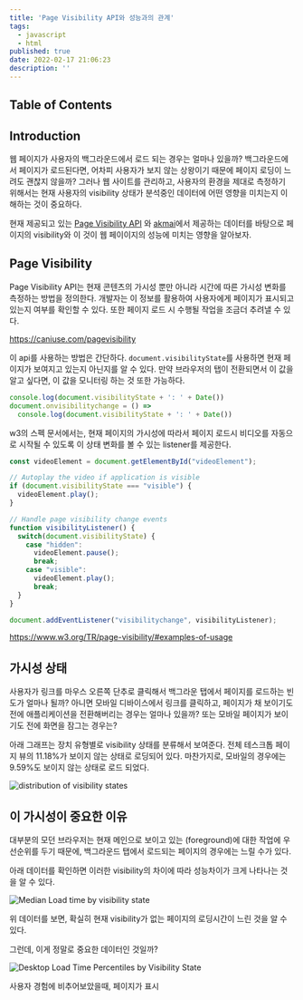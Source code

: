 ```yaml
---
title: 'Page Visibility API와 성능과의 관계'
tags:
  - javascript  
  - html
published: true
date: 2022-02-17 21:06:23
description: ''
---
```


## Table of Contents

## Introduction

웹 페이지가 사용자의 백그라운드에서 로드 되는 경우는 얼마나 있을까? 백그라운드에서 페이지가 로드된다면, 어차피 사용자가 보지 않는 상왕이기 때문에 페이지 로딩이 느려도 괜찮지 않을까? 그러나 웹 사이트를 관리하고, 사용자의 환경을 제대로 측정하기 위해서는 현재 사용자의 visibility 상태가 분석중인 데이터에 어떤 영향을 미치는지 이해하는 것이 중요하다.

현재 제공되고 있는 [Page Visibility API](https://w3c.github.io/page-visibility) 와 [akmai](https://www.akamai.com/products/mpulse-real-user-monitoring)에서 제공하는 데이터를 바탕으로 페이지의 visibility와 이 것이 웹 페이이지의 성능에 미치는 영향을 알아보자.

## Page Visibility

Page Visibility API는 현재 콘텐츠의 가시성 뿐만 아니라 시간에 따른 가시성 변화를 측정하는 방법을 정의한다. 개발자는 이 정보를 활용하여 사용자에게 페이지가 표시되고 있는지 여부를 확인할 수 있다. 또한 페이지 로드 시 수행될 작업을 조금더 추려낼 수 있다.

https://caniuse.com/pagevisibility

이 api를 사용하는 방법은 간단하다. `document.visibilityState`를 사용하면 현재 페이지가 보여지고 있는지 아닌지를 알 수 있다. 만약 브라우저의 탭이 전환되면서 이 값을 알고 싶다면, 이 값을 모니터링 하는 것 또한 가능하다.

```javascript
console.log(document.visibilityState + ': ' + Date())
document.onvisibilitychange = () => 
  console.log(document.visibilityState + ': ' + Date())
```

w3의 스펙 문서에서는, 현재 페이지의 가시성에 따라서 페이지 로드시 비디오를 자동으로 시작될 수 있도록 이 상태 변화를 볼 수 있는 listener를 제공한다.

```javascript
const videoElement = document.getElementById("videoElement");

// Autoplay the video if application is visible
if (document.visibilityState === "visible") {
  videoElement.play();
}

// Handle page visibility change events
function visibilityListener() {
  switch(document.visibilityState) {
    case "hidden":
      videoElement.pause();
      break;
    case "visible":
      videoElement.play();
      break;
  }
}

document.addEventListener("visibilitychange", visibilityListener);
```

https://www.w3.org/TR/page-visibility/#examples-of-usage

## 가시성 상태

사용자가 링크를 마우스 오른쪽 단추로 클릭해서 백그라운 탭에서 페이지를 로드하는 빈도가 얼마나 될까? 아니면 모바일 디바이스에서 링크를 클릭하고, 페이지가 채 보이기도 전에 애플리케이션을 전환해버리는 경우는 얼마나 있을까? 또는 모바일 페이지가 보이기도 전에 화면을 잠그는 경우는?

아래 그래프는 장치 유형별로 visibility 상태를 분류해서 보여준다. 전체 테스크톱 페이지 뷰의 11.18%가 보이지 않는 상태로 로딩되어 있다. 마찬가지로, 모바일의 경우에는 9.59%도 보이지 않는 상태로 로드 되었다.

![distribution of visibility states](https://calendar.perfplanet.com/images/2021/paul/image8.jpg)

## 이 가시성이 중요한 이유

대부분의 모던 브라우저는 현재 메인으로 보이고 있는 (foreground)에 대한 작업에 우선순위를 두기 때문에, 백그라운드 탭에서 로드되는 페이지의 경우에는 느릴 수가 있다. 

아래 데이터를 확인하면 이러한 visibility의 차이에 따라 성능차이가 크게 나타나는 것을 알 수 있다. 

![Median Load time by visibility state](https://calendar.perfplanet.com/images/2021/paul/image1.jpg)

위 데이터를 보면, 확실히 현재 visibility가 없는 페이지의 로딩시간이 느린 것을 알 수 있다.

그런데, 이게 정말로 중요한 데이터인 것일까?

![Desktop Load Time Percentiles by Visibility State](https://calendar.perfplanet.com/images/2021/paul/image2.jpg)



사용자 경험에 비추어보았을때, 페이지가 표시

